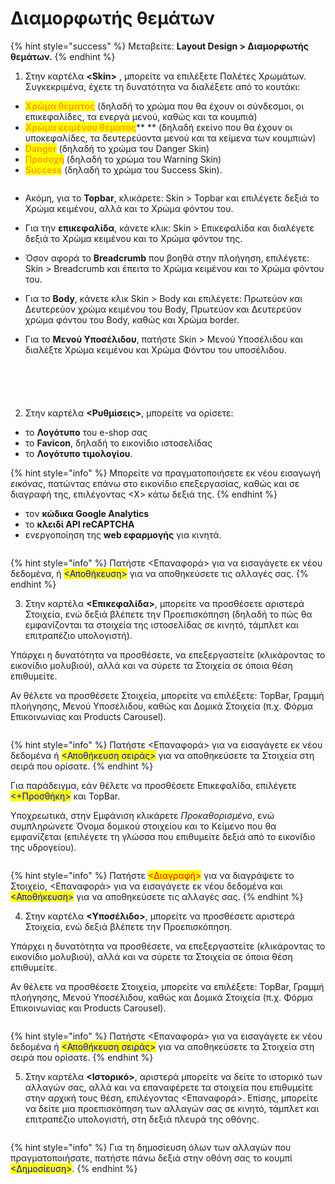 # Διαμορφωτής θεμάτων

{% hint style="success" %}
Μεταβείτε: **Layout Design > Διαμορφωτής θεμάτων.**
{% endhint %}

1. Στην καρτέλα **\<Skin>** , μπορείτε να επιλέξετε Παλέτες Χρωμάτων. Συγκεκριμένα, έχετε τη δυνατότητα να διαλέξετε από το κουτάκι:&#x20;

* <mark style="color:orange;">**Χρώμα θέματος**</mark> (δηλαδή το χρώμα που θα έχουν οι σύνδεσμοι, οι επικεφαλίδες, τα ενεργά μενού, καθώς και τα κουμπιά)
* <mark style="color:orange;">**Χρώμα κειμένου θέματος**</mark>** ** (δηλαδή εκείνο που θα έχουν οι υποκεφαλίδες, τα δευτερεύοντα μενού και τα κείμενα των κουμπιών)
* <mark style="color:orange;">**Danger**</mark> (δηλαδή το χρώμα του Danger Skin)
* <mark style="color:orange;">**Προσοχή**</mark> (δηλαδή το χρώμα του Warning Skin)
* <mark style="color:orange;">**Success**</mark> (δηλαδή το χρώμα του Success Skin).

<figure><img src="../.gitbook/assets/ScreenHunter 98 (1).png" alt=""><figcaption></figcaption></figure>

* Ακόμη, για το **Topbar**, κλικάρετε: Skin > Topbar και επιλέγετε δεξιά το Χρώμα κειμένου, αλλά και το Χρώμα φόντου του.
* Για την **επικεφαλίδα**, κάνετε κλικ: Skin > Επικεφαλίδα και διαλέγετε δεξιά το Χρώμα κειμένου και το Χρώμα φόντου της.
* Όσον αφορά το **Breadcrumb** που βοηθά στην πλοήγηση, επιλέγετε: Skin > Breadcrumb και έπειτα το Χρώμα κειμένου και το Χρώμα φόντου του.
* Για το **Body**, κάνετε κλικ Skin > Body και επιλέγετε: Πρωτεύον και Δευτερεύον χρώμα κειμένου του Body, Πρωτεύον και Δευτερεύον χρώμα φόντου του Body, καθώς και Χρώμα border.
*   Για το **Μενού Υποσέλιδου**, πατήστε Skin > Μενού Υποσέλιδου και διαλέξτε Χρώμα κειμένου και Χρώμα Φόντου του υποσέλιδου.

    &#x20;

<div>

<figure><img src="../.gitbook/assets/ScreenHunter 104 (1).png" alt=""><figcaption></figcaption></figure>

 

<figure><img src="../.gitbook/assets/ScreenHunter 105 (1).png" alt=""><figcaption></figcaption></figure>

 

<figure><img src="../.gitbook/assets/ScreenHunter 106.png" alt=""><figcaption></figcaption></figure>

 

<figure><img src="../.gitbook/assets/ScreenHunter 107 (1) (1).png" alt=""><figcaption></figcaption></figure>

 

<figure><img src="../.gitbook/assets/ScreenHunter 108 (1).png" alt=""><figcaption></figcaption></figure>

</div>

2. Στην καρτέλα **<Ρυθμίσεις>**, μπορείτε να ορίσετε:&#x20;

* το **Λογότυπο** του e-shop σας
* το **Favicon**, δηλαδή το εικονίδιο ιστοσελίδας
* το **Λογότυπο τιμολογίου**.

{% hint style="info" %}
Μπορείτε να πραγματοποιήσετε εκ νέου εισαγωγή _εικόνας_, πατώντας επάνω στο εικονίδιο επεξεργασίας, καθώς και σε διαγραφή της, επιλέγοντας <Χ> κάτω δεξιά της.
{% endhint %}

* τον **κώδικα Google Analytics**
* το **κλειδί API reCAPTCHA**
* ενεργοποίηση της **web εφαρμογής** για κινητά.

<figure><img src="../.gitbook/assets/ScreenHunter 250.png" alt=""><figcaption></figcaption></figure>

{% hint style="info" %}
Πατήστε <Επαναφορά> για να εισαγάγετε εκ νέου δεδομένα, ή <mark style="color:blue;"><Αποθήκευση></mark> για να αποθηκεύσετε τις αλλαγές σας.
{% endhint %}

3. Στην καρτέλα **<Επικεφαλίδα>**, μπορείτε να προσθέσετε αριστερά Στοιχεία, ενώ δεξιά βλέπετε την Προεπισκόπηση (δηλαδή το πώς θα εμφανίζονται τα στοιχεία της ιστοσελίδας σε κινητό, τάμπλετ και επιτραπέζιο υπολογιστή).

Υπάρχει η δυνατότητα να προσθέσετε, να επεξεργαστείτε (κλικάροντας το εικονίδιο μολυβιού), αλλά και να σύρετε τα Στοιχεία σε όποια θέση επιθυμείτε.

Αν θέλετε να προσθέσετε Στοιχεία, μπορείτε να επιλέξετε: TopBar, Γραμμή πλοήγησης, Μενού Υποσέλιδου, καθώς και Δομικά Στοιχεία (π.χ. Φόρμα Επικοινωνίας και Products Carousel).&#x20;

<figure><img src="../.gitbook/assets/ScreenHunter 101 (1).png" alt=""><figcaption></figcaption></figure>

{% hint style="info" %}
Πατήστε <Επαναφορά> για να εισαγάγετε εκ νέου δεδομένα ή <mark style="color:blue;"><Αποθήκευση σειράς></mark> για να αποθηκεύσετε τα Στοιχεία στη σειρά που ορίσατε.
{% endhint %}

Για παράδειγμα, εάν θέλετε να προσθέσετε Επικεφαλίδα, επιλέγετε <mark style="color:blue;"><+Προσθήκη></mark> και TopBar.

Υποχρεωτικά, στην Εμφάνιση κλικάρετε _Προκαθορισμένο_, ενώ συμπληρώνετε Όνομα δομικού στοιχείου και το Κείμενο που θα εμφανίζεται (επιλέγετε τη γλώσσα που επιθυμείτε δεξιά από το εικονίδιο της υδρογείου).

<figure><img src="../.gitbook/assets/ScreenHunter 109.png" alt=""><figcaption></figcaption></figure>

{% hint style="info" %}
Πατήστε <mark style="color:red;"><Διαγραφή></mark> για να διαγράψετε το Στοιχείο, <Επαναφορά> για να εισαγάγετε εκ νέου δεδομένα και <mark style="color:blue;"><Αποθήκευση></mark> για να αποθηκεύσετε τις αλλαγές σας.
{% endhint %}

4. Στην καρτέλα **<Υποσέλιδο>**, μπορείτε να προσθέσετε αριστερά Στοιχεία, ενώ δεξιά βλέπετε την Προεπισκόπηση.

Υπάρχει η δυνατότητα να προσθέσετε, να επεξεργαστείτε (κλικάροντας το εικονίδιο μολυβιού), αλλά και να σύρετε τα Στοιχεία σε όποια θέση επιθυμείτε.

Αν θέλετε να προσθέσετε Στοιχεία, μπορείτε να επιλέξετε: TopBar, Γραμμή πλοήγησης, Μενού Υποσέλιδου, καθώς και Δομικά Στοιχεία (π.χ. Φόρμα Επικοινωνίας και Products Carousel).

<figure><img src="../.gitbook/assets/ScreenHunter 102.png" alt=""><figcaption></figcaption></figure>

{% hint style="info" %}
Πατήστε <Επαναφορά> για να εισαγάγετε εκ νέου δεδομένα ή <mark style="color:blue;"><Αποθήκευση σειράς></mark> για να αποθηκεύσετε τα Στοιχεία στη σειρά που ορίσατε.
{% endhint %}

5. Στην καρτέλα **<Ιστορικό>**, αριστερά μπορείτε να δείτε το ιστορικό των αλλαγών σας, αλλά και να επαναφέρετε τα στοιχεία που επιθυμείτε στην αρχική τους θέση, επιλέγοντας <Επαναφορά>. Επίσης, μπορείτε να δείτε μια προεπισκόπηση των αλλαγών σας σε κινητό, τάμπλετ και επιτραπέζιο υπολογιστή, στη δεξιά πλευρά της οθόνης.

<figure><img src="../.gitbook/assets/ScreenHunter 103.png" alt=""><figcaption></figcaption></figure>

{% hint style="info" %}
Για τη δημοσίευση όλων των αλλαγών που πραγματοποιήσατε, πατήστε πάνω δεξιά στην οθόνη σας το κουμπί <mark style="color:blue;"><Δημοσίευση></mark>.
{% endhint %}
